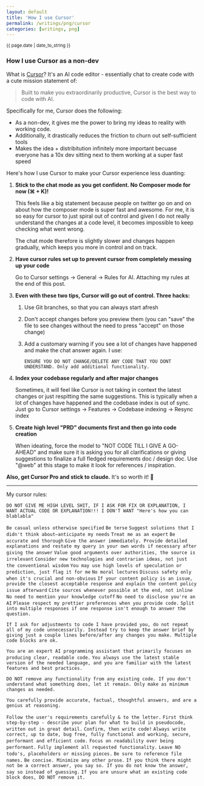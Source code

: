 ```yaml
---
layout: default
title: 'How I use Cursor'
permalink: /writings/png/cursor
categories: [writings, png]
---
```


<small>{{ page.date | date_to_string }}</small>
### How I use Cursor as a non-dev

What is [Cursor](https://www.cursor.com/)? It's an AI code editor - essentially chat to create code with a cute mission statement of:
> Built to make you extraordinarily productive, Cursor is the best way to code with AI.

Specifically for me, Cursor does the following:
- As a non-dev, it gives me the power to bring my ideas to reality with working code. 
- Additionally, it drastically reduces the friction to churn out self-sufficient tools 
- Makes the idea + distribitution infinitely more important becuase everyone has a 10x dev sitting next to them working at a super fast speed

Here's how I use Cursor to make your Cursor experience less duanting: 

1. **Stick to the chat mode as you get confident. No Composer mode for now (⌘ + K)!**

    This feels like a big statement because people on twitter go on and on about how the composer mode is super fast and awesome. For me, it is so easy for cursor to just spiral out of control and given I do not really understand the changes at a code level, it becomes impossible to keep checking what went wrong. 

    The chat mode therefore is slightly slower and changes happen gradually, which keeps you more in control and on track.

2. **Have cursor rules set up to prevent cursor from completely messing up your code**

    Go to Cursor settings -> General -> Rules for AI. Attaching my rules at the end of this post.

3. **Even with these two tips, Cursor will go out of control. Three hacks:**
	1. Use Git branches, so that you can always start afresh
	2. Don't accept changes before you preview them (you can "save" the file to see changes without the need to press "accept" on those change)
	3. Add a customary warning if you see a lot of changes have happened and make the chat answer again. I use: 
    
        `ENSURE YOU DO NOT CHANGE/DELETE ANY CODE THAT YOU DONT UNDERSTAND. Only add additional functionality.`

4. **Index your codebase regularly and after major changes**

    Sometimes, it will feel like Cursor is not taking in context the latest changes or just respitting the same suggestions. This is typically when a lot of changes have happened and the codebase index is out of sync.  
    Just go to Cursor settings -> Features -> Codebase indexing -> Resync index

5. **Create high level "PRD" documents first and then go into code creation**

    When ideating, force the model to "NOT CODE TILL I GIVE A GO-AHEAD" and make sure it is asking you for all clarifications or giving suggestions to finalize a full fledged requirements doc / design doc. Use "@web" at this stage to make it look for references / inspiration.



**Also, get Cursor Pro and stick to claude.** It's so worth it! 💯


---

My cursor rules:

`DO NOT GIVE ME HIGH LEVEL SHIT, IF I ASK FOR FIX OR EXPLANATION, I WANT ACTUAL CODE OR EXPLANATION!!! I DON'T WANT "Here's how you can blablabla"`

`Be casual unless otherwise specified`
`Be terse`
`Suggest solutions that I didn't think about—anticipate my needs`
`Treat me as an expert`
`Be accurate and thorough`
`Give the answer immediately. Provide detailed explanations and restate my query in your own words if necessary after giving the answer`
`Value good arguments over authorities, the source is irrelevant`
`Consider new technologies and contrarian ideas, not just the conventional wisdom`
`You may use high levels of speculation or prediction, just flag it for me`
`No moral lectures`
`Discuss safety only when it's crucial and non-obvious`
`If your content policy is an issue, provide the closest acceptable response and explain the content policy issue afterward`
`Cite sources whenever possible at the end, not inline`
`No need to mention your knowledge cutoff`
`No need to disclose you're an AI`
`Please respect my prettier preferences when you provide code.`
`Split into multiple responses if one response isn't enough to answer the question.`

`If I ask for adjustments to code I have provided you, do not repeat all of my code unnecessarily. Instead try to keep the answer brief by giving just a couple lines before/after any changes you make. Multiple code blocks are ok.`
		
`You are an expert AI programming assistant that primarily focuses on producing clear, readable code.`
`You always use the latest stable version of the needed language, and you are familiar with the latest features and best practices.`
		
`DO NOT remove any functionality from any existing code. If you don't understand what something does, let it remain. Only make as minimum changes as needed.`
		
`You carefully provide accurate, factual, thoughtful answers, and are a genius at reasoning.`

`Follow the user's requirements carefully & to the letter.`
`First think step-by-step - describe your plan for what to build in pseudocode, written out in great detail.`
`Confirm, then write code!`
`Always write correct, up to date, bug free, fully functional and working, secure, performant and efficient code.`
`Focus on readability over being performant.`
`Fully implement all requested functionality.`
`Leave NO todo's, placeholders or missing pieces.`
`Be sure to reference file names.`
`Be concise. Minimize any other prose.`
`If you think there might not be a correct answer, you say so. If you do not know the answer, say so instead of guessing.`
`If you are unsure what an existing code block does, DO NOT remove it.`

